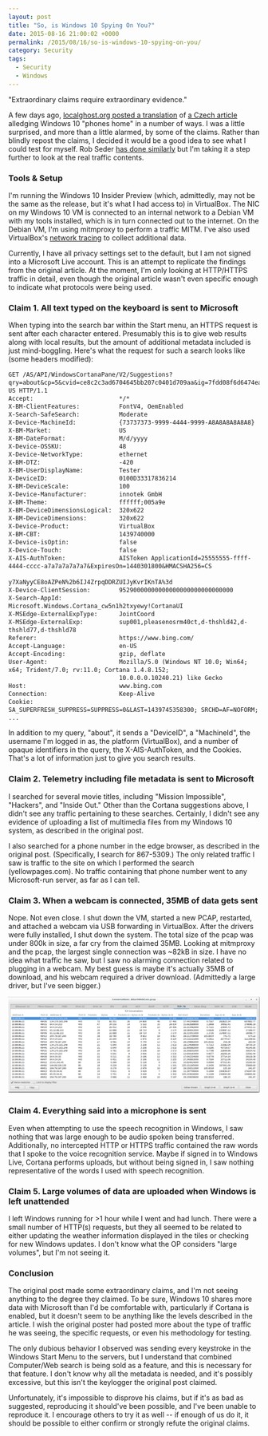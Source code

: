 ```yaml
---
layout: post
title: "So, is Windows 10 Spying On You?"
date: 2015-08-16 21:00:02 +0000
permalink: /2015/08/16/so-is-windows-10-spying-on-you/
category: Security
tags:
  - Security
  - Windows
---
```

"Extraordinary claims require extraordinary evidence."

A few days ago, [localghost.org posted a
translation](https://web.archive.org/web/20150815004626/http://localghost.org/posts/a-traffic-analysis-of-windows-10)
of [a Czech
article](http://aeronet.cz/news/analyza-windows-10-ve-svem-principu-jde-o-pouhy-terminal-na-sber-informaci-o-uzivateli-jeho-prstech-ocich-a-hlasu/)
alledging Windows 10 "phones home" in a number of ways.  I was a little
surprised, and more than a little alarmed, by some of the claims.  Rather than
blindly repost the claims, I decided it would be a good idea to see what I could
test for myself.  Rob Seder [has done
similarly](https://robsederblog.wordpress.com/2015/08/16/whats-the-real-deal-with-windows-10-and-privacy/)
but I'm taking it a step further to look at the real traffic contents.

### Tools & Setup ###

I'm running the Windows 10 Insider Preview (which, admittedly, may not be the
same as the release, but it's what I had access to) in VirtualBox.  The NIC on
my Windows 10 VM is connected to an internal network to a Debian VM with my
tools installed, which is in turn connected out to the internet.  On the Debian
VM, I'm using mitmproxy to perform a traffic MITM.  I've also used VirtualBox's
[network tracing](https://www.virtualbox.org/wiki/Network_tips) to collect
additional data.

Currently, I have all privacy settings set to the default, but I am not signed
into a Microsoft Live account.  This is an attempt to replicate the findings
from the original article.  At the moment, I'm only looking at HTTP/HTTPS
traffic in detail, even though the original article wasn't even specific enough
to indicate what protocols were being used.

### Claim 1. All text typed on the keyboard is sent to Microsoft ###

When typing into the search bar within the Start menu, an HTTPS request is sent
after each character entered.  Presumably this is to give web results along with
local results, but the amount of additional metadata included is just
mind-boggling.  Here's what the request for such a search looks like (some
headers modified):

    GET /AS/API/WindowsCortanaPane/V2/Suggestions?qry=about&cp=5&cvid=ce8c2c3ad6704645bb207c0401d709aa&ig=7fdd08f6d6474ead86e3c71404e36dd6&cc=US&setlang=en-US HTTP/1.1
    Accept:                        */*
    X-BM-ClientFeatures:           FontV4, OemEnabled
    X-Search-SafeSearch:           Moderate
    X-Device-MachineId:            {73737373-9999-4444-9999-A8A8A8A8A8A8}
    X-BM-Market:                   US
    X-BM-DateFormat:               M/d/yyyy
    X-Device-OSSKU:                48
    X-Device-NetworkType:          ethernet
    X-BM-DTZ:                      -420
    X-BM-UserDisplayName:          Tester
    X-DeviceID:                    0100D33317836214
    X-BM-DeviceScale:              100
    X-Device-Manufacturer:         innotek GmbH
    X-BM-Theme:                    ffffff;005a9e
    X-BM-DeviceDimensionsLogical:  320x622
    X-BM-DeviceDimensions:         320x622
    X-Device-Product:              VirtualBox
    X-BM-CBT:                      1439740000
    X-Device-isOptin:              false
    X-Device-Touch:                false
    X-AIS-AuthToken:               AISToken ApplicationId=25555555-ffff-4444-cccc-a7a7a7a7a7a7&ExpiresOn=1440301800&HMACSHA256=CS
                                   y7XaNyyCE8oAZPeN%2b6IJ4ZrpqDDRZUIJyKvrIKnTA%3d
    X-Device-ClientSession:        95290000000000000000000000000000
    X-Search-AppId:                Microsoft.Windows.Cortana_cw5n1h2txyewy!CortanaUI
    X-MSEdge-ExternalExpType:      JointCoord
    X-MSEdge-ExternalExp:          sup001,pleasenosrm40ct,d-thshld42,d-thshld77,d-thshld78
    Referer:                       https://www.bing.com/
    Accept-Language:               en-US
    Accept-Encoding:               gzip, deflate
    User-Agent:                    Mozilla/5.0 (Windows NT 10.0; Win64; x64; Trident/7.0; rv:11.0; Cortana 1.4.8.152;
                                   10.0.0.0.10240.21) like Gecko
    Host:                          www.bing.com
    Connection:                    Keep-Alive
    Cookie:                        SA_SUPERFRESH_SUPPRESS=SUPPRESS=0&LAST=1439745358300; SRCHD=AF=NOFORM; ...

In addition to my query, "about", it sends a "DeviceID", a "MachineId", the username I'm logged in as, the
platform (VirtualBox), and a number of opaque identifiers in the query, the X-AIS-AuthToken, and the Cookies.
That's a lot of information just to give you search results.

### Claim 2. Telemetry including file metadata is sent to Microsoft ###

I searched for several movie titles, including "Mission Impossible", "Hackers",
and "Inside Out."  Other than the Cortana suggestions above, I didn't see any
traffic pertaining to these searches.  Certainly, I didn't see any evidence of
uploading a list of multimedia files from my Windows 10 system, as described in
the original post.

I also searched for a phone number in the edge browser, as described in the
original post.  (Specifically, I search for 867-5309.)  The only related traffic
I saw is traffic to the site on which I performed the search (yellowpages.com).
No traffic containing that phone number went to any Microsoft-run server, as far
as I can tell.

### Claim 3. When a webcam is connected, 35MB of data gets sent ###

Nope.  Not even close.  I shut down the VM, started a new PCAP, restarted, and attached a
webcam via USB forwarding in VirtualBox.  After the drivers were fully
installed, I shut down the system.  The total size of the pcap was under 800k in
size, a far cry from the claimed 35MB.  Looking at mitmproxy and the pcap, the
largest single connection was ~82kB in size.  I have no idea what traffic he
saw, but I saw no alarming connection related to plugging in a webcam.  My best
guess is maybe it's actually 35MB of download, and his webcam required a driver
download.  (Admittedly a large driver, but I've seen bigger.)

![Traffic from Connecting a Webcam][1]

### Claim 4. Everything said into a microphone is sent ###

Even when attempting to use the speech recognition in Windows, I saw nothing
that was large enough to be audio spoken being transferred.  Additionally, no
intercepted HTTP or HTTPS traffic contained the raw words that I spoke to the
voice recognition service.  Maybe if signed in to Windows Live, Cortana performs
uploads, but without being signed in, I saw nothing representative of the words
I used with speech recognition.

### Claim 5. Large volumes of data are uploaded when Windows is left unattended ###

I left Windows running for >1 hour while I went and had lunch.  There were a
small number of HTTP(s) requests, but they all seemed to be related to either
updating the weather information displayed in the tiles or checking for new
Windows updates.  I don't know what the OP considers "large volumes", but I'm
not seeing it.

### Conclusion ###

The original post made some extraordinary claims, and I'm not seeing anything to
the degree they claimed.  To be sure, Windows 10 shares more data with Microsoft
than I'd be comfortable with, particularly if Cortana is enabled, but it doesn't
seem to be anything like the levels described in the article.  I wish the
original poster had posted more about the type of traffic he was seeing, the
specific requests, or even his methodology for testing.

The only dubious behavior I observed was sending every keystroke in the Windows
Start Menu to the servers, but I understand that combined Computer/Web search is
being sold as a feature, and this is necessary for that feature.  I don't know
why all the metadata is needed, and it's possibly excessive, but this isn't the
keylogger the original post claimed.

Unfortunately, it's impossible to disprove his claims, but if it's as bad as
suggested, reproducing it should've been possible, and I've been unable to
reproduce it.  I encourage others to try it as well -- if enough of us do it, it
should be possible to either confirm or strongly refute the original claims.


  [1]: /img/blog/windows10traffic.png
